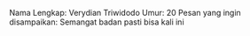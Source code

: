 Nama Lengkap: Verydian Triwidodo 
Umur: 20 
Pesan yang ingin disampaikan: Semangat badan pasti bisa kali ini

